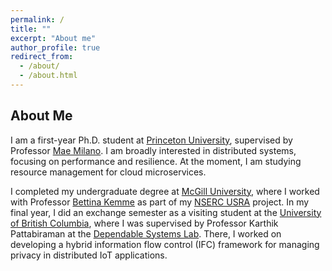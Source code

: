 ```yaml
---
permalink: /
title: ""
excerpt: "About me"
author_profile: true
redirect_from: 
  - /about/
  - /about.html
---
```


About Me 
---------
I am a first-year Ph.D. student at [Princeton University](https://www.cs.princeton.edu), supervised by Professor [Mae Milano](https://www.languagesforsyste.ms). I am broadly interested in distributed systems, focusing on performance and resilience. At the moment, I am studying resource management for cloud microservices.

I completed my undergraduate degree at [McGill University](https://www.mcgill.ca/), where I worked with Professor [Bettina Kemme](https://www.cs.mcgill.ca/~kemme/) as part of my [NSERC USRA](https://www.nserc-crsng.gc.ca/students-etudiants/ug-pc/usra-brpc_eng.asp) project. In my final year, I did an exchange semester as a visiting student at the [University of British Columbia](https://www.cs.ubc.ca/), where I was supervised by Professor Karthik Pattabiraman at the [Dependable Systems Lab](https://blogs.ubc.ca/dependablesystemslab/). There, I worked on developing a hybrid information flow control (IFC) framework for managing privacy in distributed IoT applications.